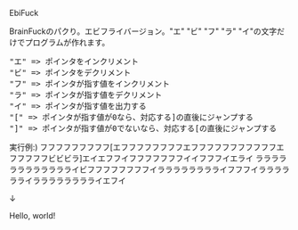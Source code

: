 EbiFuck

BrainFuckのパクり。エビフライバージョン。"エ" "ビ" "フ" "ラ" "イ"の文字だけでプログラムが作れます。

<pre>
"エ" => ポインタをインクリメント
"ビ" => ポインタをデクリメント
"フ" => ポインタが指す値をインクリメント
"ラ" => ポインタが指す値をデクリメント
"イ" => ポインタが指す値を出力する
"[" => ポインタが指す値が0なら、対応する]の直後にジャンプする
"]" => ポインタが指す値が0でないなら、対応する[の直後にジャンプする
</pre>

実行例:)
フフフフフフフフフ[エフフフフフフフフエフフフフフフフフフフフエフフフフフビビビラ]エイエフフイフフフフフフフイイフフフイエライ
ラララララララララララライビフフフフフフフフイラララララララライフフフイラララララライラララララララライエフイ

↓

Hello, world!
